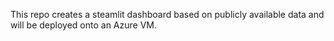 This repo creates a steamlit dashboard based on publicly available data 
and will be deployed onto an Azure VM.
